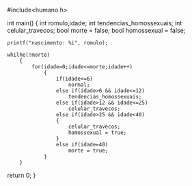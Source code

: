 #include<humano.h>

int main()
{
	int romulo,idade;
	int tendencias_homossexuais;
	int celular_travecos;
	bool morte = false;
	bool homossexual = false;

	printf("nascimento: %i", romulo);
	
	whilhe(!morte)
		{
			for(idade=0;idade<=morte;idade++)
				{
					if(idade<=6)
						normal;
					else if(idade>6 && idade<=12)
						tendencias_homossexuais;
					else if(idade>12 && idade<=25)
						celular_travecos;
					else if(idade>25 && idade<40)
					{
						celular_travecos;
						homossexual = true;
					}
					else if(idade=40)
						morte = true;
				}
		}
return 0;
}
